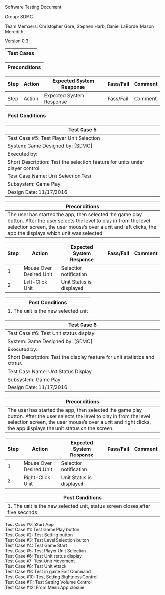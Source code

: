 Software Testing Document

Group: SDMC

Team Members: Christopher Gore, Stephen Harb, Daniel LaBorde, Mason Meredith

Version 0.3

|Test Cases|
|---|

|Preconditions|
|---|

|Step|Action|Expected System Response|Pass/Fail|Comment|
|---|---|---|---|---|
|Step|Action|Expected System Response|Pass/Fail|Comment|

|Post Conditions|
|---|


|Test Case 5|
|---|
|Test Case #5: Test Player Unit Selection
|System: Game Designed by: [SDMC]  
|Executed by: 
|Short Description: Test the selection feature for units under player control 
|Test Case Name: Unit Selection Test  
|Subsystem: Game Play  
|Design Date: 11/17/2016|

|Preconditions| 
|---|
|The user has started the app, then selected the game play button. After the user selects the level to play in from the level selection screen, the user mouse’s over a unit and left clicks, the app the displays which unit was selected |

|Step|Action|Expected System Response|Pass/Fail|Comment|
|---|---|---|---|---|
|1|Mouse Over Desired Unit| Selection notification|| ||
|2|Left-Click Unit|Unit Status is displayed| | |

|Post Conditions|
|---|
|1. The unit is the new selected unit|


|Test Case 6|
|---|
|Test Case #6: Test Unit status display  
|System: Game  Designed by: [SDMC]  
|Executed by: 
|Short Description: Test the display feature for unit statistics and status 
|Test Case Name: Unit Status Display  
|Subsystem: Game Play  
|Design Date: 11/17/2016|

|Preconditions| 
|---|
|The user has started the app, then selected the game play button. After the user selects the level to play in from the level selection screen, the user mouse’s over a unit and right clicks, the app displays the unit status on the screen.|

|Step|Action|Expected System Response|Pass/Fail|Comment|
|---|---|---|---|---|
|1|Mouse Over Desired Unit| Selection notification|| ||
|2|Right-Click Unit|Unit Status is displayed| | |

|Post Conditions|
|---|
|1. The unit is the new selected unit, status screen closes after five seconds|




Test Case #0: Start App  
Test Case #1: Test Game Play button  
Test Case #2: Test Setting button  
Test Case #3: Test Level Selection button  
Test Case #4: Test Game Start  
Test Case #5: Test Player Unit Selection  
Test Case #6: Test Unit status display  
Test Case #7: Test Unit Movement  
Test Case #8: Test Unit Attack  
Test Case #9: Test in game Exit Command  
Test Case #10: Test Setting Bightness Control  
Test Case #11: Test Setting Volume Control  
Test Case #12: From Menu App closure  
